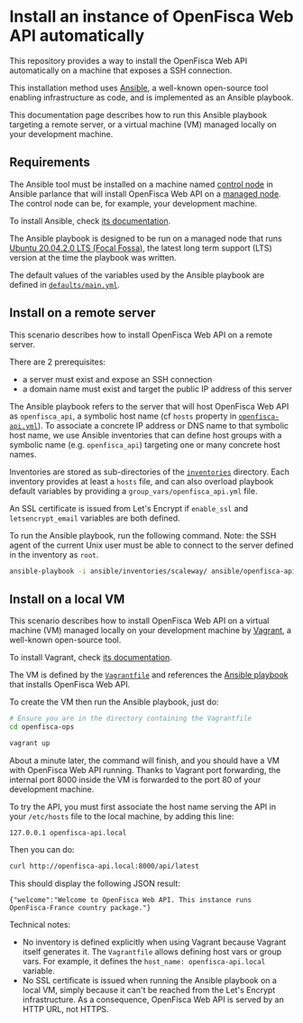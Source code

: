 # Install an instance of OpenFisca Web API automatically

This repository provides a way to install the OpenFisca Web API automatically on a machine that exposes a SSH connection.

This installation method uses [Ansible](https://www.ansible.com/), a well-known open-source tool enabling infrastructure as code, and is implemented as an Ansible playbook.

This documentation page describes how to run this Ansible playbook targeting a remote server, or a virtual machine (VM) managed locally on your development machine.

## Requirements

The Ansible tool must be installed on a machine named [control node](https://docs.ansible.com/ansible/latest/network/getting_started/basic_concepts.html#control-node) in Ansible parlance that will install OpenFisca Web API on a [managed node](https://docs.ansible.com/ansible/latest/network/getting_started/basic_concepts.html#managed-nodes). The control node can be, for example, your development machine.

To install Ansible, check [its documentation](https://docs.ansible.com/ansible/latest/installation_guide/intro_installation.html).

The Ansible playbook is designed to be run on a managed node that runs [Ubuntu 20.04.2.0 LTS (Focal Fossa)](https://releases.ubuntu.com/20.04/), the latest long term support (LTS) version at the time the playbook was written.

The default values of the variables used by the Ansible playbook are defined in [`defaults/main.yml`](../ansible/roles/openfisca-api/default/main.yml).

## Install on a remote server

This scenario describes how to install OpenFisca Web API on a remote server.

There are 2 prerequisites:

- a server must exist and expose an SSH connection
- a domain name must exist and target the public IP address of this server

The Ansible playbook refers to the server that will host OpenFisca Web API as `openfisca_api`, a symbolic host name (cf `hosts` property in [`openfisca-api.yml`](../ansible/openfisca-api.yml)).
To associate a concrete IP address or DNS name to that symbolic host name, we use Ansible inventories that can define host groups with a symbolic name (e.g. `openfisca_api`) targeting one or many concrete host names.

Inventories are stored as sub-directories of the [`inventories`](../ansible/inventories/) directory. Each inventory provides at least a `hosts` file, and can also overload playbook default variables by providing a `group_vars/openfisca_api.yml` file.

An SSL certificate is issued from Let's Encrypt if `enable_ssl` and `letsencrypt_email` variables are both defined.

To run the Ansible playbook, run the following command. Note: the SSH agent of the current Unix user must be able to connect to the server defined in the inventory as `root`.

```bash
ansible-playbook -i ansible/inventories/scaleway/ ansible/openfisca-api.yml
```

## Install on a local VM

This scenario describes how to install OpenFisca Web API on a virtual machine (VM) managed locally on your development machine by [Vagrant](https://www.vagrantup.com/), a well-known open-source tool.

To install Vagrant, check [its documentation](https://www.vagrantup.com/docs/installation).

The VM is defined by the [`Vagrantfile`](../Vagrantfile) and references the [Ansible playbook](../ansible/openfisca-api.yml) that installs OpenFisca Web API.

To create the VM then run the Ansible playbook, just do:

```bash
# Ensure you are in the directory containing the Vagrantfile
cd openfisca-ops

vagrant up
```

About a minute later, the command will finish, and you should have a VM with OpenFisca Web API running. Thanks to Vagrant port forwarding, the internal port 8000 inside the VM is forwarded to the port 80 of your development machine.

To try the API, you must first associate the host name serving the API in your `/etc/hosts` file to the local machine, by adding this line:

```text
127.0.0.1 openfisca-api.local
```

Then you can do:

```bash
curl http://openfisca-api.local:8000/api/latest
```

This should display the following JSON result:

```text
{"welcome":"Welcome to OpenFisca Web API. This instance runs OpenFisca-France country package."}
```

Technical notes:

- No inventory is defined explicitly when using Vagrant because Vagrant itself generates it. The `Vagrantfile` allows defining host vars or group vars. For example, it defines the `host_name: openfisca-api.local` variable.
- No SSL certificate is issued when running the Ansible playbook on a local VM, simply because it can't be reached from the Let's Encrypt infrastructure. As a consequence, OpenFisca Web API is served by an HTTP URL, not HTTPS.
